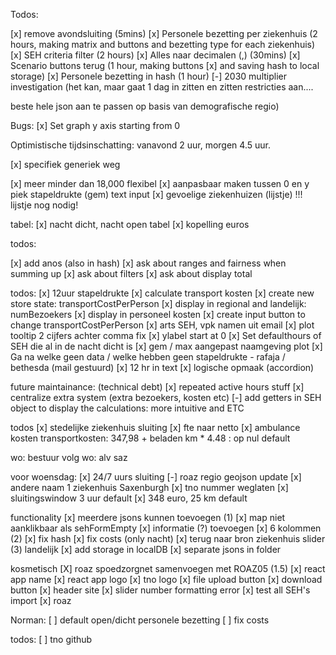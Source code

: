Todos:

[x] remove avondsluiting (5mins)
[x] Personele bezetting per ziekenhuis (2 hours, making matrix and buttons and bezetting type for each ziekenhuis)
[x] SEH criteria filter (2 hours)
[x] Alles naar decimalen (,) (30mins)
[x] Scenario buttons terug (1 hour, making buttons [x] and saving hash to local storage)
[x] Personele bezetting in hash (1 hour)
[-] 2030 multiplier investigation (het kan, maar gaat 1 dag in zitten en zitten restricties aan....

beste hele json aan te passen op basis van demografische regio)

Bugs:
[x] Set graph y axis starting from 0
 
Optimistische tijdsinschatting: vanavond 2 uur, morgen 4.5 uur.

[x] specifiek generiek weg

[x] meer minder dan 18,000 flexibel
[x] aanpasbaar maken tussen 0 en y piek stapeldrukte (gem) text input
[x] gevoelige ziekenhuizen (lijstje) !!! lijstje nog nodig!

tabel:
[x] nacht dicht, nacht open tabel
[x] kopelling euros

todos:

[x] add anos (also in hash)
[x] ask about ranges and fairness when summing up 
[x] ask about filters 
[x] ask about display total

todos:
[x] 12uur stapeldrukte 
[x] calculate transport kosten 
	[x] create new store state: transportCostPerPerson
	[x] display in regional and landelijk: numBezoekers
	[x] display in personeel kosten
	[x] create input button to change transportCostPerPerson
[x] arts SEH, vpk namen uit email 
[x] plot tooltip 2 cijfers achter comma fix 
[x] ylabel start at 0 
[x] Set defaulthours of SEH die al in de nacht dicht is 
[x] gem / max aangepast naamgeving plot 
[x] Ga na welke geen data / welke hebben geen stapeldrukte - rafaja / bethesda (mail gestuurd)
[x] 12 hr in text 
[x] logische opmaak (accordion)


future maintainance: (technical debt)
[x] repeated active hours stuff
[x] centralize extra system (extra bezoekers, kosten etc)
[-] add getters in SEH object to display the calculations: more intuitive and ETC

todos
[x] stedelijke ziekenhuis sluiting 
[x] fte naar netto 
[x] ambulance kosten transportkosten: 347,98 + beladen km * 4.48 : op nul default 

wo: bestuur 
volg wo: alv saz 

voor woensdag:
[x] 24/7 uurs sluiting
[-] roaz regio geojson update
[x] andere naam 1 ziekenhuis Saxenburgh
[x] tno nummer weglaten 
[x] sluitingswindow 3 uur default
[x] 348 euro, 25 km default


functionality
[x] meerdere jsons kunnen toevoegen (1)
[x] map niet aanklikbaar als sehFormEmpty
[x] informatie (?) toevoegen 
[x] 6 kolommen (2)
[x] fix hash 
[x] fix costs (only nacht)
[x] terug naar bron ziekenhuis slider (3) landelijk
[x] add storage in localDB
[x] separate jsons in folder

kosmetisch
[X] roaz spoedzorgnet samenvoegen met ROAZ05 (1.5)
[x] react app name 
[x] react app logo
[x] tno logo 
[x] file upload button 
[x] download button 
[x] header site 
[x] slider number formatting error 
[x] test all SEH's import 
[x] roaz

Norman:
[ ] default open/dicht personele bezetting
[ ] fix costs

todos:
[ ] tno github